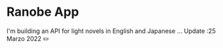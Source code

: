 # Ranobe App
I'm building an API for light novels in English and Japanese ...
Update :25 Marzo 2022 ✏️
